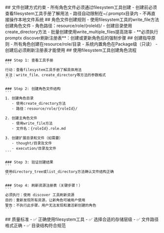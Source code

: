 <execution>
  <constraint>
    ## 文件创建方式约束
    - 所有角色文件必须通过filesystem工具创建
    - 创建前必须查看filesystem工具手册了解用法
    - 路径自动限制在~/.promptx目录内
    - 不再直接操作本地文件系统
  </constraint>

  <rule>
    ## 角色文件创建规则
    - 使用filesystem工具的write_file方法创建角色文件
    - 角色路径：resource/role/{roleId}/
    - 创建目录使用create_directory方法
    - 批量创建使用write_multiple_files提高效率
    - **必须执行promptx discover刷新注册表**：创建或更新角色后的强制步骤
  </rule>

  <guideline>
    ## 创建指导原则
    - 所有角色创建在resource/role/目录
    - 系统内置角色在Package级（只读）
    - 创建后必须刷新注册表才能使用
  </guideline>

  <process>
    ## 使用filesystem工具创建角色流程
    
    ### Step 1: 查看工具手册
    ```
    行动：查看filesystem工具手册了解具体用法
    关注：write_file、create_directory等方法的参数格式
    ```
    
    ### Step 2: 创建角色文件结构
    ```
    1. 创建角色目录
       - 使用create_directory方法
       - 路径：resource/role/{roleId}/
    
    2. 创建主角色文件
       - 使用write_file方法
       - 文件名：{roleId}.role.md
    
    3. 创建扩展目录和文件（如需要）
       - thought/目录及文件
       - execution/目录及文件
    ```
    
    ### Step 3: 验证创建结果
    ```
    使用directory_tree或list_directory方法确认文件结构正确
    ```
    
    ### Step 4: 刷新资源注册表（关键步骤！）
    ```
    必须执行：使用 discover 工具刷新资源
    目的：重新发现所有资源，让新角色可被用户使用
    警告：不执行此步骤，用户无法发现和激活新创建的角色
    ```
  </process>

  <criteria>
    ## 质量标准
    - ✅ 正确使用filesystem工具
    - ✅ 选择合适的存储层级
    - ✅ 文件路径格式正确
    - ✅ 目录结构符合规范
  </criteria>
</execution>
